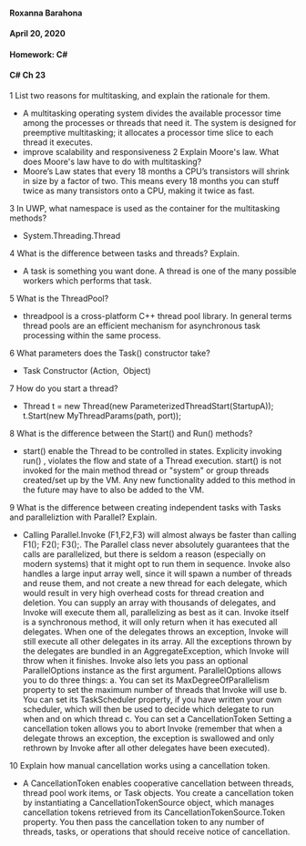 #### Roxanna Barahona
#### April 20, 2020
#### Homework: C#
#### C# Ch 23

1 List two reasons for multitasking, and explain the rationale for them.
- A multitasking operating system divides the available processor time among the processes or threads that need it. The system is designed for preemptive multitasking; it allocates a processor time slice to each thread it executes.
- improve scalability and responsiveness
2 Explain Moore's law. What does Moore's law have to do with multitasking?
- Moore’s Law states that every 18 months a CPU’s transistors will shrink in size by a factor of two. This means every 18 months you can stuff twice as many transistors onto a CPU, making it twice as fast.

3 In UWP, what namespace is used as the container for the multitasking methods?
- System.Threading.Thread

4 What is the difference between tasks and threads? Explain.
- A task is something you want done. A thread is one of the many possible workers which performs that task.

5 What is the ThreadPool?
- threadpool is a cross-platform C++ thread pool library. In general terms thread pools are an efficient mechanism for asynchronous task processing within the same process.

6 What parameters does the Task() constructor take?
- Task Constructor (Action, Object)

7 How do you start a thread?
- Thread t = new Thread(new ParameterizedThreadStart(StartupA)); t.Start(new MyThreadParams(path, port));

8 What is the difference between the Start() and Run() methods?
- start() enable the Thread to be controlled in states. Explicity invoking run() , violates the flow and state of a Thread execution. start() is not invoked for the main method thread or "system" or group threads created/set up by the VM. Any new functionality added to this method in the future may have to also be added to the VM.

9 What is the difference between creating independent tasks with Tasks and paralleliztion with Parallel?
Explain.
- Calling Parallel.Invoke (F1,F2,F3) will almost always be faster than calling F1(); F2(); F3();. The Parallel class never absolutely guarantees that the calls are parallelized, but there is seldom a reason (especially on modern systems) that it might opt to run them in sequence. Invoke also handles a large input array well, since it will spawn a number of threads and reuse them, and not create a new thread for each delegate, which would result in very high overhead costs for thread creation and deletion. You can supply an array with thousands of delegates, and Invoke will execute them all, parallelizing as best as it can. Invoke itself is a synchronous method, it will only return when it has executed all delegates. When one of the delegates throws an exception, Invoke will still execute all other delegates in its array. All the exceptions thrown by the delegates are bundled in an AggregateException, which Invoke will throw when it finishes. Invoke also lets you pass an optional ParallelOptions instance as the first argument. ParallelOptions allows you to do three things:
a. You can set its MaxDegreeOfParallelism property to set the maximum number of threads that Invoke will use
b. You can set its TaskScheduler property, if you have written your own scheduler, which will then be used to decide which delegate to run when and on which thread
c. You can set a CancellationToken Setting a cancellation token allows you to abort Invoke (remember that when a delegate throws an exception, the exception is swallowed and only rethrown by Invoke after all other delegates have been executed).

10 Explain how manual cancellation works using a cancellation token.
- A CancellationToken enables cooperative cancellation between threads, thread pool work items, or Task objects. You create a cancellation token by instantiating a CancellationTokenSource object, which manages cancellation tokens retrieved from its CancellationTokenSource.Token property. You then pass the cancellation token to any number of threads, tasks, or operations that should receive notice of cancellation.

